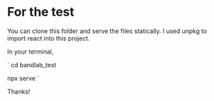 # For the test

You can clone this folder and serve the files statically. I used unpkg to import react into this project.

In your terminal,

`
cd bandlab_test

npx serve
`

Thanks!

